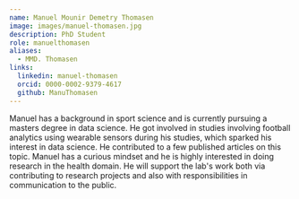 ```yaml
---
name: Manuel Mounir Demetry Thomasen
image: images/manuel-thomasen.jpg
description: PhD Student
role: manuelthomasen
aliases:
  - MMD. Thomasen
links:
  linkedin: manuel-thomasen
  orcid: 0000-0002-9379-4617
  github: ManuThomasen
---
```


Manuel has a background in sport science and is currently pursuing a masters degree in data science. He got involved in studies involving football analytics using wearable sensors during his studies, which sparked his interest in data science. He contributed to a few published articles on this topic. Manuel has a curious mindset and he is highly interested in doing research in the health domain. He will support the lab's work both via contributing to research projects and also with responsibilities in communication to the public.
